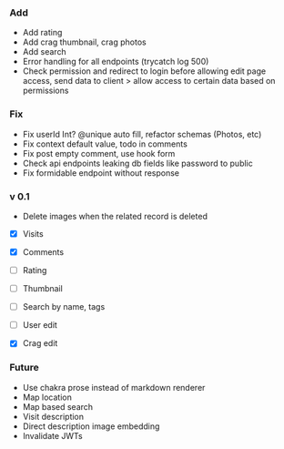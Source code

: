 ### Add

- Add rating
- Add crag thumbnail, crag photos
- Add search
- Error handling for all endpoints (trycatch log 500)
- Check permission and redirect to login before allowing edit page access, send data to client > allow access to certain data based on permissions

### Fix

- Fix userId Int? @unique auto fill, refactor schemas (Photos, etc)
- Fix context default value, todo in comments
- Fix post empty comment, use hook form
- Check api endpoints leaking db fields like password to public
- Fix formidable endpoint without response

### v 0.1

- Delete images when the related record is deleted

- [x] Visits
- [x] Comments
- [ ] Rating
- [ ] Thumbnail

- [ ] Search by name, tags
- [ ] User edit
- [x] Crag edit

### Future

- Use chakra prose instead of markdown renderer
- Map location
- Map based search
- Visit description
- Direct description image embedding
- Invalidate JWTs
